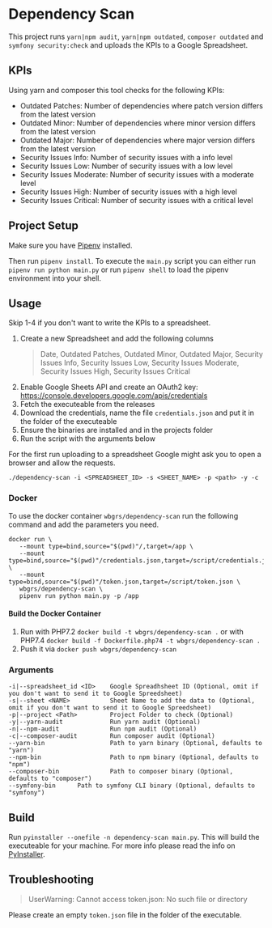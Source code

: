 # Dependency Scan

This project runs `yarn|npm audit`, `yarn|npm outdated`, `composer outdated` and `symfony security:check` and uploads the KPIs to a Google Spreadsheet.

## KPIs

Using yarn and composer this tool checks for the following KPIs:

- Outdated Patches: Number of dependencies where patch version differs from the latest version
- Outdated Minor: Number of dependencies where minor version differs from the latest version
- Outdated Major: Number of dependencies where major version differs from the latest version
- Security Issues Info: Number of security issues with a info level
- Security Issues Low: Number of security issues with a low level
- Security Issues Moderate: Number of security issues with a moderate level
- Security Issues High: Number of security issues with a high level
- Security Issues Critical: Number of security issues with a critical level

## Project Setup

Make sure you have [Pipenv](https://pipenv.readthedocs.io/en/latest/) installed.

Then run `pipenv install`. To execute the `main.py` script you can either run `pipenv run python main.py` or run `pipenv shell` to load the pipenv environment into your shell.

## Usage

Skip 1-4 if you don't want to write the KPIs to a spreadsheet.

1. Create a new Spreadsheet and add the following columns
   > Date, Outdated Patches, Outdated Minor, Outdated Major, Security Issues Info, Security Issues Low, Security Issues Moderate, Security Issues High, Security Issues Critical
2. Enable Google Sheets API and create an OAuth2 key: https://console.developers.google.com/apis/credentials
3. Fetch the executeable from the releases
4. Download the credentials, name the file `credentials.json` and put it in the folder of the executeable
5. Ensure the binaries are installed and in the projects folder
6. Run the script with the arguments below 

For the first run uploading to a spreadsheet Google might ask you to open a browser and allow the requests.

```
./dependency-scan -i <SPREADSHEET_ID> -s <SHEET_NAME> -p <path> -y -c
```

### Docker

To use the docker container `wbgrs/dependency-scan` run the following command and add the parameters you need.

```
docker run \
   --mount type=bind,source="$(pwd)"/,target=/app \
   --mount type=bind,source="$(pwd)"/credentials.json,target=/script/credentials.json \
   --mount type=bind,source="$(pwd)"/token.json,target=/script/token.json \
   wbgrs/dependency-scan \
   pipenv run python main.py -p /app
```

#### Build the Docker Container

1. Run with PHP7.2 `docker build -t wbgrs/dependency-scan .` or with PHP7.4 `docker build -f Dockerfile.php74 -t wbgrs/dependency-scan .`
2. Push it via `docker push wbgrs/dependency-scan`

### Arguments

```
-i|--spreadsheet_id <ID>    Google Spreadhsheet ID (Optional, omit if you don't want to send it to Google Spreedsheet)
-s|--sheet <NAME>           Sheet Name to add the data to (Optional, omit if you don't want to send it to Google Spreedsheet)
-p|--project <Path>         Project Folder to check (Optional)
-y|--yarn-audit             Run yarn audit (Optional)
-n|--npm-audit              Run npm audit (Optional)
-c|--composer-audit         Run composer audit (Optional)
--yarn-bin                  Path to yarn binary (Optional, defaults to "yarn")
--npm-bin                   Path to npm binary (Optional, defaults to "npm")
--composer-bin              Path to composer binary (Optional, defaults to "composer")
--symfony-bin      Path to symfony CLI binary (Optional, defaults to "symfony")
```

## Build

Run `pyinstaller --onefile -n dependency-scan main.py`. This will build the executeable for your machine.
For more info please read the info on [PyInstaller](https://www.pyinstaller.org/).

## Troubleshooting

> UserWarning: Cannot access token.json: No such file or directory

Please create an empty `token.json` file in the folder of the executable.



